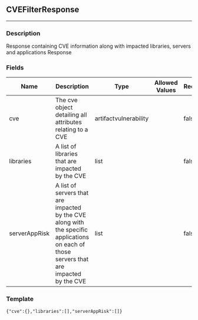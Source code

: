 ## CVEFilterResponse
---
### Description
Response containing CVE information along with impacted libraries, servers and applications Response
### Fields
| Name | Description | Type | Allowed Values | Required |
| ---- | ----------- | ---- | -------------- | -------- |
| cve | The cve object detailing all attributes relating to a CVE | artifactvulnerability |  | false |
| libraries | A list of libraries that are impacted by the CVE | list |  | false |
| serverAppRisk | A list of servers that are impacted by the CVE along with the specific applications on each of those servers that are impacted by the CVE | list |  | false |
### Template
```
{"cve":{},"libraries":[],"serverAppRisk":[]}
```
